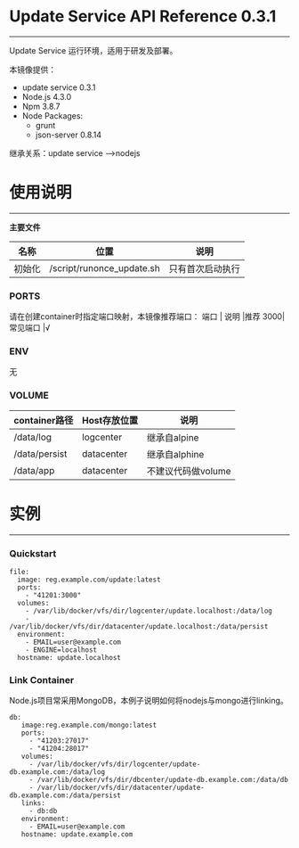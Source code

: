 # Update Service API Reference 0.3.1

***

Update Service 运行环境，适用于研发及部署。

本镜像提供：

* update service 0.3.1
* Node.js 4.3.0
* Npm 3.8.7
* Node Packages:
    - grunt
    - json-server 0.8.14

继承关系：update service -->nodejs

# 使用说明

***

**主要文件**

名称 |位置              |说明
--------|--------------------------|-----------------
初始化 | /script/runonce_update.sh   | 只有首次启动执行

### PORTS

请在创建container时指定端口映射，本镜像推荐端口：
端口  | 说明     |推荐
3000| 常见端口  |√

### ENV

无

### VOLUME

container路径  | Host存放位置  | 说明
-------------|--------------|------------------
/data/log | logcenter   | 继承自alpine
/data/persist  |datacenter  | 继承自alphine
/data/app |datacenter  |不建议代码做volume

# 实例

***

### Quickstart

```
file:
  image: reg.example.com/update:latest
  ports:
  	- "41201:3000"
  volumes:
  	- /var/lib/docker/vfs/dir/logcenter/update.localhost:/data/log
  	- /var/lib/docker/vfs/dir/datacenter/update.localhost:/data/persist
  environment:
  	- EMAIL=user@example.com
  	- ENGINE=localhost
  hostname: update.localhost
```

### Link Container

Node.js项目常采用MongoDB，本例子说明如何将nodejs与mongo进行linking。

```
db:
   image:reg.example.com/mongo:latest
   ports:
   	 - "41203:27017"
   	 - "41204:28017"
   volumes:
     - /var/lib/docker/vfs/dir/logcenter/update-db.example.com:/data/log
     - /var/lib/docker/vfs/dir/dbcenter/update-db.example.com:/data/db
     - /var/lib/docker/vfs/dir/datacenter/update-db.example.com:/data/persist
   links:
     - db:db
   environment:
     - EMAIL=user@example.com
   hostname: update.example.com
```
